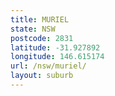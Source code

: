 ```yaml
---
title: MURIEL
state: NSW
postcode: 2831
latitude: -31.927892
longitude: 146.615174
url: /nsw/muriel/
layout: suburb
---
```

